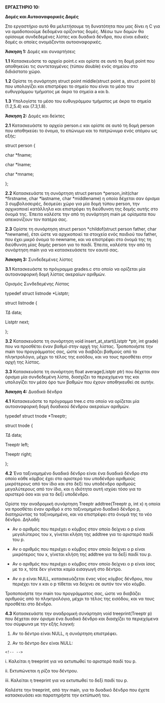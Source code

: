**ΕΡΓΑΣΤΗΡΙΟ 10:**

**Δομές και Αυτοαναφορικές Δομές**

Στο εργαστήριο αυτό θα μελετήσουμε τη δυνατότητα που μας δίνει η C για
να ομαδοποιούμε δεδομένα ορίζοντας δομές. Μέσω των δομών θα ορίσουμε
συνδεδεμένες λίστες και δυαδικά δένδρα, που είναι ειδικές δομές οι
οποίες ονομάζονται αυτοαναφορικές.

**Άσκηση 1:** Δομές και συναρτήσεις

**1.1** Κατασκευάστε το αρχείο point.c και ορίστε σε αυτό τη δομή point
που αποθηκεύει τις συντεταγμένες (τύπου double) ενός σημείου στο
διδιάστατο χώρο.

**1.2** Ορίστε τη συνάρτηση struct point middle(struct point a, struct
point b) που υπολογίζει και επιστρέφει το σημείο που είναι το μέσο του
ευθυγράμμου τμήματος με άκρα τα σημεία a και b.

**1.3** Υπολογίστε το μέσο του ευθυγράμμου τμήματος με άκρα τα σημεία
(1.2,5.4) και (7.3,1.8).

**Άσκηση 2:** Δομές και δείκτες

**2.1** Κατασκευάστε το αρχείο person.c και ορίστε σε αυτό τη δομή
person που αποθηκεύει το όνομα, το επώνυμο και το πατρώνυμο ενός ατόμου
ως εξής:

struct person {

char \*fname;

char \*lname;

char \*mname;

};

**2.2** Κατασκευάστε τη συνάρτηση struct person \*person_init(char
\*firstname, char \*lastname, char \*middlename) η οποία δέχεται σαν
όρισμα 3 συμβολοσειρές, δεσμεύει χώρο για μία δομή τύπου person, την
αρχικοποιεί κατάλληλα και επιστρέφει τη διεύθυνση της δομής αυτής στο
όνομά της. Έπειτα καλέστε την από τη συνάρτηση main με ορίσματα που
απεικονίζουν τον πατέρα σας.

**2.3** Ορίστε τη συνάρτηση struct person \*childof(struct person
father, char \*newname), έτσι ώστε να αρχικοποιεί τα στοιχεία ενός
παιδιού του father, που έχει μικρό όνομα το newname, και να επιστρέφει
στο όνομά της τη διεύθυνση μίας δομής person για το παιδί. Έπειτα,
καλέστε την από τη συνάρτηση main για να κατασκευάσετε τον εαυτό σας.

**Άσκηση 3:** Συνδεδεμένες λίστες

**3.1** Κατασκευάστε το πρόγραμμα grades.c στο οποίο να ορίζεται μία
αυτοαναφορική δομή λίστας ακεραίων αριθμών.

Ορισμός Συνδεδεμένης Λίστας

typedef struct listnode \*Listptr;

struct listnode {

*ΤΔ* data;

Listptr next;

};

**3.2** Κατασκευάστε τη συνάρτηση void insert_at_start(Listptr \*ptr,
int grade) που να προσθέτει έναν βαθμό στην αρχή της λίστας.
Τροποποιήστε την main του προγράμματος σας, ώστε να διαβάζει βαθμούς από
το πληκτρολόγιο, μέχρι το τέλος της εισόδου, και να τους προσθέτει στην
αρχή της λίστας.

**3.3** Κατασκευάστε τη συνάρτηση float average(Listptr ptr) που δέχεται
σαν όρισμα μία συνδεδεμένη λίστα, διασχίζει τα περιεχόμενα της και
υπολογίζει τον μέσο όρο των βαθμών που έχουν αποθηκευθεί σε αυτήν.

**Άσκηση 4:** Δυαδικά δένδρα

**4.1** Κατασκευάστε το πρόγραμμα tree.c στο οποίο να ορίζεται μία
αυτοαναφορική δομή δυαδικού δένδρου ακεραίων αριθμών.

typedef struct tnode \*Treeptr;

struct tnode {

*ΤΔ* data;

Treeptr left;

Treeptr right;

};

**4.2** Ένα ταξινομημένο δυαδικό δένδρο είναι ένα δυαδικό δένδρο στο
οποίο κάθε κόμβος έχει στο αριστερό του υποδένδρο αριθμούς μικρότερους
από τον ίδιο και στο δεξί του υποδένδρο αριθμούς μεγαλύτερους από τον
ίδιο, και η ιδιότητα αυτή ισχύει τόσο για το αριστερό όσο και για το
δεξί υποδένδρο.

Ορίστε την αναδρομική συνάρτηση Treeptr addtree(Treeptr p, int x) η
οποία να προσθέτει έναν αριθμό x στο ταξινομημένο δυαδικό δένδρο p,
διατηρώντας το ταξινομημένο, και να επιστρέφει στο όνομά της το νέο
δένδρο. Δηλαδή:

-   Αν ο αριθμός που περιέχει ο κόμβος στον οποίο δείχνει ο p είναι
    μεγαλύτερος του x, γίνεται κλήση της addtree για το αριστερό παιδί
    του p.

-   Αν ο αριθμός που περιέχει ο κόμβος στον οποίο δείχνει ο p είναι
    μικρότερος του x, γίνεται κλήση της addtree για το δεξί παιδί του p.

-   Αν ο αριθμός που περιέχει ο κόμβος στον οποίο δείχνει ο p είναι ίσος
    με το x, τότε δεν γίνεται καμία εισαγωγή στο δέντρο.

-   Αν ο p είναι NULL, κατασκευάζεται ένας νέος κόμβος δένδρου, που
    περιέχει τον x και ο p τίθεται να δείχνει σε αυτόν τον νέο κόμβο.

Τροποποιήστε την main του προγράμματος σας, ώστε να διαβάζει αριθμούς
από το πληκτρολόγιο, μέχρι το τέλος της εισόδου, και να τους προσθέτει
στο δένδρο.

**4.3** Κατασκευάστε την αναδρομική συνάρτηση void treeprint(Treeptr p)
που δέχεται σαν όρισμα ένα δυαδικό δένδρο και διασχίζει τα περιεχόμενα
του σύμφωνα με την εξής λογική:

1.  Αν το δέντρο είναι NULL, η συνάρτηση επιστρέφει.

2.  Αν το δέντρο δεν είναι NULL:

```{=html}
<!-- -->
```
i.  Καλείται η treeprint για να εκτυπωθεί το αριστερό παιδί του p.

ii. Εκτυπώνεται η ρίζα του δέντρου.

iii. Καλείται η treeprint για να εκτυπωθεί το δεξί παιδί του p.

Καλέστε την treeprint, από την main, για το δυαδικό δένδρο που έχετε
κατασκευάσει και παρατηρήστε την εκτύπωσή του.
